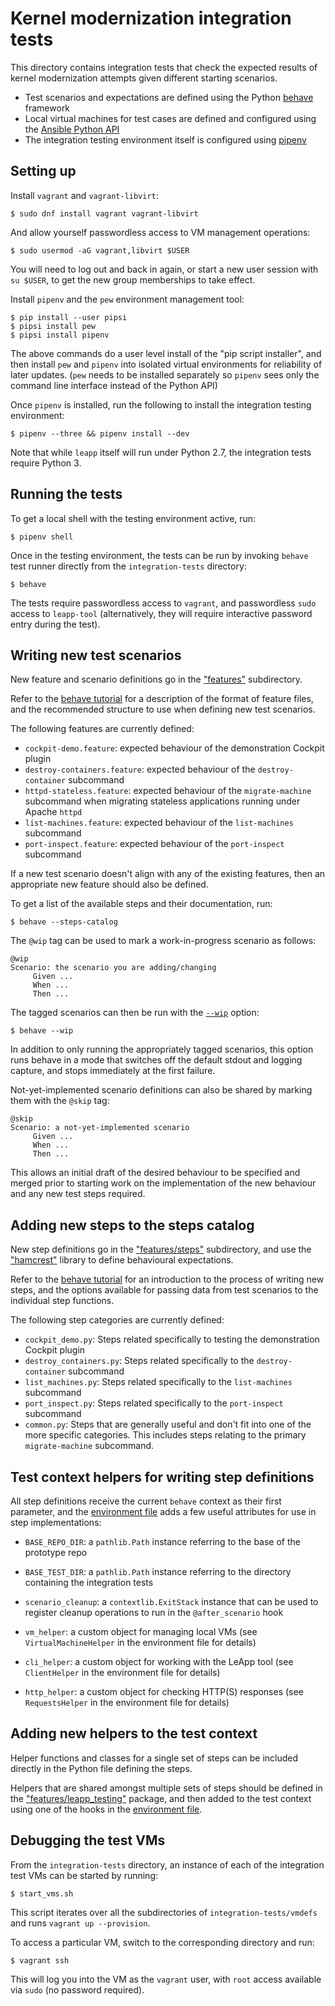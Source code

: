 # Kernel modernization integration tests

This directory contains integration tests that check the expected results
of kernel modernization attempts given different starting scenarios.

* Test scenarios and expectations are defined using the Python
  [behave](http://pythonhosted.org/behave/) framework
* Local virtual machines for test cases are defined and configured
  using the
  [Ansible Python API](http://docs.ansible.com/ansible/dev_guide/developing_api.html)
* The integration testing environment itself is configured using
  [pipenv](https://pypi.python.org/pypi/pipenv)

## Setting up

Install `vagrant` and `vagrant-libvirt`:

    $ sudo dnf install vagrant vagrant-libvirt

And allow yourself passwordless access to VM management operations:

    $ sudo usermod -aG vagrant,libvirt $USER

You will need to log out and back in again, or start a new user
session with `su $USER`, to get the new group memberships to take
effect.

Install `pipenv` and the `pew` environment management tool:

    $ pip install --user pipsi
    $ pipsi install pew
    $ pipsi install pipenv

The above commands do a user level install of the "pip script installer",
and then install `pew` and `pipenv` into isolated virtual environments
for reliability of later updates. (`pew` needs to be installed separately
so `pipenv` sees only the command line interface instead of the Python API)

Once `pipenv` is installed, run the following to install the
integration testing environment:

    $ pipenv --three && pipenv install --dev

Note that while `leapp` itself will run under Python 2.7, the integration
tests require Python 3.

## Running the tests

To get a local shell with the testing environment active, run:

    $ pipenv shell

Once in the testing environment, the tests can be run by invoking
`behave` test runner directly from the `integration-tests`
directory:

    $ behave

The tests require passwordless access to `vagrant`, and passwordless `sudo`
access to `leapp-tool` (alternatively, they will require interactive
password entry during the test).

## Writing new test scenarios

New feature and scenario definitions go in the ["features"](./features)
subdirectory.

Refer to the
[behave tutorial](https://pythonhosted.org/behave/tutorial.html#feature-files)
for a description of the format of feature files, and the recommended structure
to use when defining new test scenarios.

The following features are currently defined:

* `cockpit-demo.feature`: expected behaviour of the demonstration Cockpit
  plugin
* `destroy-containers.feature`: expected behaviour of the `destroy-container`
  subcommand
* `httpd-stateless.feature`: expected behaviour of the `migrate-machine`
  subcommand when migrating stateless applications running under Apache `httpd`
* `list-machines.feature`: expected behaviour of the `list-machines` subcommand
* `port-inspect.feature`: expected behaviour of the `port-inspect` subcommand

If a new test scenario doesn't align with any of the existing features, then
an appropriate new feature should also be defined.

To get a list of the available steps and their documentation, run:

    $ behave --steps-catalog

The `@wip` tag can be used to mark a work-in-progress scenario as follows:

    @wip
    Scenario: the scenario you are adding/changing
         Given ...
         When ...
         Then ...

The tagged scenarios can then be run with the
[`--wip`](https://pythonhosted.org/behave/behave.html#cmdoption-w) option:

    $ behave --wip

In addition to only running the appropriately tagged scenarios, this option
runs behave in a mode that switches off the default stdout and logging capture,
and stops immediately at the first failure.

Not-yet-implemented scenario definitions can also be shared by marking them
with the `@skip` tag:

    @skip
    Scenario: a not-yet-implemented scenario
         Given ...
         When ...
         Then ...

This allows an initial draft of the desired behaviour to be specified and
merged prior to starting work on the implementation of the new behaviour and
any new test steps required.

## Adding new steps to the steps catalog

New step definitions go in the ["features/steps"](./features/steps)
subdirectory, and use the
["hamcrest"](https://pyhamcrest.readthedocs.io/en/latest/tutorial/)
library to define behavioural expectations.

Refer to the
[behave tutorial](https://pythonhosted.org/behave/tutorial.html#python-step-implementations)
for an introduction to the process of writing new steps, and the options
available for passing data from test scenarios to the individual step functions.

The following step categories are currently defined:

* `cockpit_demo.py`: Steps related specifically to testing the demonstration
  Cockpit plugin
* `destroy_containers.py`: Steps related specifically to the `destroy-container`
  subcommand
* `list_machines.py`: Steps related specifically to the `list-machines`
  subcommand
* `port_inspect.py`: Steps related specifically to the `port-inspect`
  subcommand
* `common.py`: Steps that are generally useful and don't fit into one of the
  more specific categories. This includes steps relating to the primary
  `migrate-machine` subcommand.

## Test context helpers for writing step definitions

All step definitions receive the current `behave` context as their first
parameter, and the [environment file](./features/environment.py) adds a few
useful attributes for use in step implementations:

* `BASE_REPO_DIR`: a `pathlib.Path` instance referring to the base of the
  prototype repo

* `BASE_TEST_DIR`: a `pathlib.Path` instance referring to the directory
  containing the integration tests

* `scenario_cleanup`: a `contextlib.ExitStack` instance that can be used to
  register cleanup operations to run in the `@after_scenario` hook

* `vm_helper`: a custom object for managing local VMs (see
  `VirtualMachineHelper` in the environment file for details)

* `cli_helper`: a custom object for working with the LeApp tool (see
  `ClientHelper` in the environment file for details)

* `http_helper`: a custom object for checking HTTP(S) responses (see
  `RequestsHelper` in the environment file for details)


## Adding new helpers to the test context

Helper functions and classes for a single set of steps can be included
directly in the Python file defining the steps.

Helpers that are shared amongst multiple sets of steps should be defined in
the ["features/leapp_testing"](./features/leapp_testing) package, and then
added to the test context using one of the hooks in the
[environment file](./features/environment.py).


## Debugging the test VMs

From the `integration-tests` directory, an instance of each of the integration
test VMs can be started by running:

    $ start_vms.sh

This script iterates over all the subdirectories of `integration-tests/vmdefs`
and runs `vagrant up --provision`.

To access a particular VM, switch to the corresponding directory and run:

    $ vagrant ssh

This will log you into the VM as the `vagrant` user, with `root` access
available via `sudo` (no password required).
